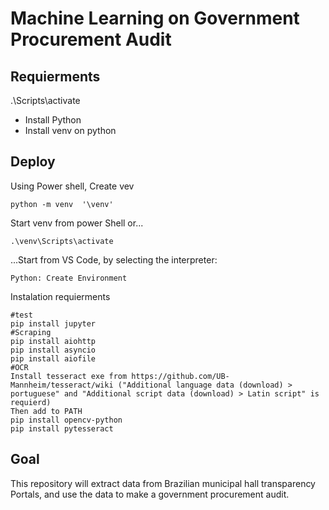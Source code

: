 # Machine Learning on Government Procurement Audit
## Requierments
.\Scripts\activate
* Install Python
* Install venv on python

## Deploy

Using Power shell, Create vev
```
python -m venv  '\venv'
```

Start venv from power Shell or...
```
.\venv\Scripts\activate
```

...Start from VS Code, by selecting the interpreter:
```
Python: Create Environment 
```

Instalation requierments
```
#test
pip install jupyter
#Scraping
pip install aiohttp
pip install asyncio
pip install aiofile
#OCR
Install tesseract exe from https://github.com/UB-Mannheim/tesseract/wiki ("Additional language data (download) > portuguese" and "Additional script data (download) > Latin script" is requierd)
Then add to PATH
pip install opencv-python
pip install pytesseract
```



## Goal
 This repository will extract data from Brazilian municipal hall transparency Portals, and use the data to make a government procurement audit.
